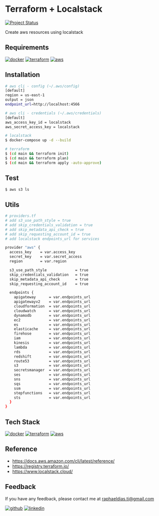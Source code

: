 # Terraform + Localstack

[![Project Status](https://img.shields.io/static/v1?label=project%20status&message=complete&color=success&style=flat-square)](#)

Create aws resources using localstack


## Requirements
[![docker](https://img.shields.io/badge/Docker-2CA5E0?style=for-the-badge&logo=docker&logoColor=white)](https://www.docker.com/)
[![terraform](https://img.shields.io/badge/Terraform-7B42BC?style=for-the-badge&logo=terraform&logoColor=white)](https://registry.terraform.io/)
[![aws](https://img.shields.io/badge/Amazon_AWS-FF9900?style=for-the-badge&logo=amazonaws&logoColor=white)](https://aws.amazon.com/)

## Installation
```bash
# aws cli - config (~/.aws/config)
[default]
region = us-east-1
output = json
endpoint_url=http://localhost:4566

# aws cli - credentials (~/.aws/credentials)
[default]
aws_access_key_id = localstack
aws_secret_access_key = localstack
```

```bash
# localstack
$ docker-compose up -d --build
```

```bash
# terraform
$ (cd main && terraform init)
$ (cd main && terraform plan)
$ (cd main && terraform apply -auto-approve)
```

## Test
```bash
$ aws s3 ls
```

## Utils
```bash
# providers.tf
# add s3_use_path_style = true
# add skip_credentials_validation = true
# add skip_metadata_api_check = true
# add skip_requesting_account_id = true
# add localstack endpoints_url for services

provider "aws" {
  access_key    = var.access_key
  secret_key    = var.secret_access
  region        = var.region

  s3_use_path_style             = true
  skip_credentials_validation   = true
  skip_metadata_api_check       = true
  skip_requesting_account_id    = true

  endpoints {
    apigateway      = var.endpoints_url
    apigatewayv2    = var.endpoints_url
    cloudformation  = var.endpoints_url
    cloudwatch      = var.endpoints_url
    dynamodb        = var.endpoints_url
    ec2             = var.endpoints_url
    es              = var.endpoints_url
    elasticache     = var.endpoints_url
    firehose        = var.endpoints_url
    iam             = var.endpoints_url
    kinesis         = var.endpoints_url
    lambda          = var.endpoints_url
    rds             = var.endpoints_url
    redshift        = var.endpoints_url
    route53         = var.endpoints_url
    s3              = var.endpoints_url
    secretsmanager  = var.endpoints_url
    ses             = var.endpoints_url
    sns             = var.endpoints_url
    sqs             = var.endpoints_url
    ssm             = var.endpoints_url
    stepfunctions   = var.endpoints_url
    sts             = var.endpoints_url
  }
}
```

## Tech Stack

[![docker](https://img.shields.io/badge/Docker-2CA5E0?style=for-the-badge&logo=docker&logoColor=white)](https://www.docker.com/)
[![terraform](https://img.shields.io/badge/Terraform-7B42BC?style=for-the-badge&logo=terraform&logoColor=white)](https://registry.terraform.io/)
[![aws](https://img.shields.io/badge/Amazon_AWS-FF9900?style=for-the-badge&logo=amazonaws&logoColor=white)](https://aws.amazon.com/)

## Reference

- https://docs.aws.amazon.com/cli/latest/reference/
- https://registry.terraform.io/
- https://www.localstack.cloud/

## Feedback

If you have any feedback, please contact me at raphaeldias.ti@gmail.com

[![github](https://img.shields.io/badge/GitHub-100000?style=for-the-badge&logo=github&logoColor=white)](https://github.com/raphaelbh)
[![linkedin](https://img.shields.io/badge/LinkedIn-0077B5?style=for-the-badge&logo=linkedin&logoColor=white)](https://www.linkedin.com/in/raphaelbh/)
